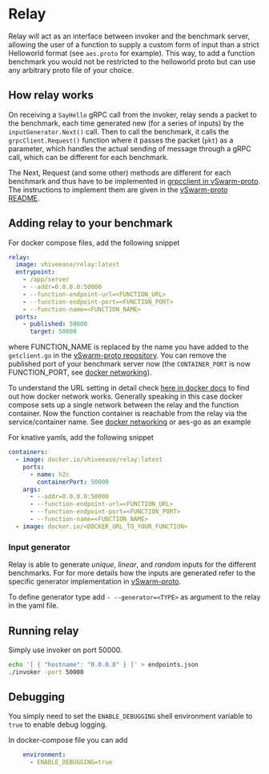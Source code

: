 # Relay

Relay will act as an interface between invoker and the benchmark server, allowing the user of a function to supply a custom form of input than a strict Helloworld format (see `aes.proto` for example). This way, to add a function benchmark you would not be restricted to the helloworld proto but can use any arbitrary proto file of your choice.

## How relay works

On receiving a `SayHello` gRPC call from the invoker, relay sends a packet to the benchmark, each time generated new (for a series of inputs) by the `inputGenerator.Next()` call. Then to call the benchmark, it calls the `grpcClient.Request()` function where it passes the packet (`pkt`) as a parameter, which handles the actual sending of message through a gRPC call, which can be different for each benchmark.

The Next, Request (and some other) methods are different for each benchmark and thus have to be implemented in [grpcclient in vSwarm-proto](https://github.com/vhive-serverless/vSwarm-proto/blob/main/grpcclient). The instructions to implement them are given in the [vSwarm-proto README](https://github.com/vhive-serverless/vSwarm-proto/blob/main/README.md).

## Adding relay to your benchmark

For docker compose files, add the following snippet

```yaml
relay:
  image: vhiveease/relay:latest
  entrypoint:
    - /app/server
    - --addr=0.0.0.0:50000
    - --function-endpoint-url=<FUNCTION_URL>
    - --function-endpoint-port=<FUNCTION_PORT>
    - --function-name=<FUNCTION_NAME>
  ports:
    - published: 50000
      target: 50000
```
where FUNCTION_NAME is replaced by the name you have added to the `getclient.go` in the [vSwarm-proto repository](https://github.com/vhive-serverless/vSwarm-proto/blob/main/grpcclient/getclient.go). You can remove the published port of your benchmark server now (the `CONTAINER_PORT` is now FUNCTION_PORT, see [docker networking](https://docs.docker.com/compose/networking/)).

To understand the URL setting in detail check [here in docker docs](https://docs.docker.com/compose/networking/) to find out how docker network works.
Generally speaking in this case docker compose sets up a single network between the relay and the function container. Now the function container is reachable from the relay via the service/container name. See [docker networking](https://docs.docker.com/compose/networking/) or aes-go as an example

For knative yamls, add the following snippet

```yaml
containers:
  - image: docker.io/vhiveease/relay:latest
    ports:
      - name: h2c
        containerPort: 50000
    args:
      - --addr=0.0.0.0:50000
      - --function-endpoint-url=<FUNCTION_URL>
      - --function-endpoint-port=<FUNCTION_PORT>
      - --function-name=<FUNCTION_NAME>
  - image: docker.io/<DOCKER_URL_TO_YOUR_FUNCTION>
```

### Input generator
Relay is able to generate *unique*, *linear*, and *random* inputs for the different benchmarks. For for more details how the inputs are generated refer to the specific generator implementation in [vSwarm-proto](https://github.com/vhive-serverless/vSwarm-proto/tree/main/grpcclient).

To define generator type add `- --generator=<TYPE>` as argument to the relay in the yaml file.

## Running relay

Simply use invoker on port 50000.

```bash
echo '[ { "hostname": "0.0.0.0" } ]' > endpoints.json
./invoker -port 50000
```

## Debugging

You simply need to set the `ENABLE_DEBUGGING` shell environment variable to `true` to enable debug logging.

In docker-compose file you can add

```yaml
    environment:
      - ENABLE_DEBUGGING=true
```